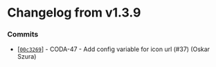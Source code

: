 # Changelog from v1.3.9
### Commits
* [[`00c3269`](http://github.com/coda-it/graphen/commit/00c3269730c57afa01c973b559e7aa1068d489f3)] - CODA-47 - Add config variable for icon url (#37) (Oskar Szura)
